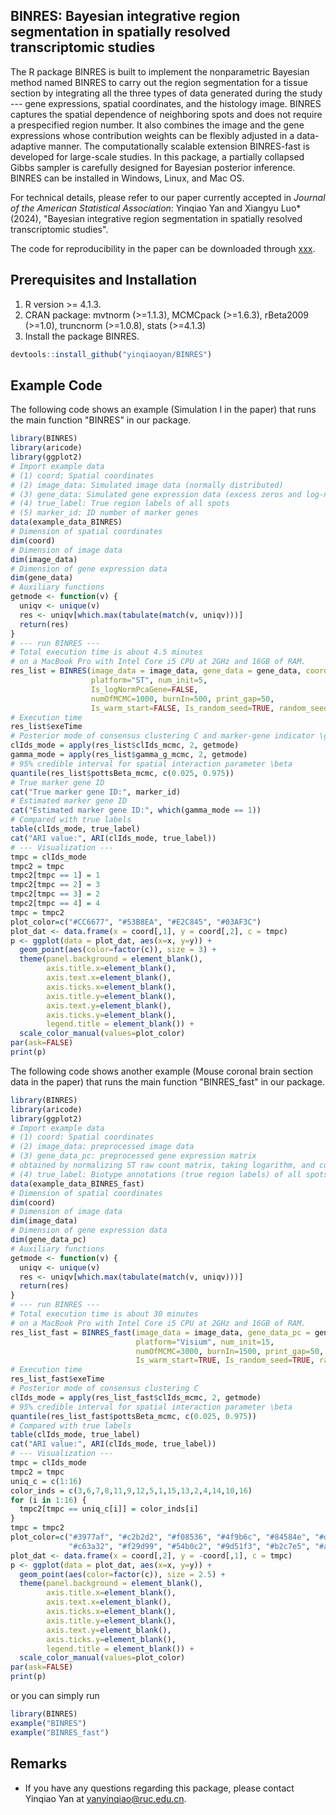 ## BINRES: Bayesian integrative region segmentation in spatially resolved transcriptomic studies

The R package BINRES is built to implement the nonparametric Bayesian method named BINRES to carry out the region segmentation for a tissue section by integrating all the three types of data generated during the study --- gene expressions, spatial coordinates, and the histology image. BINRES captures the spatial dependence of neighboring spots and does not require a prespecified region number. It also combines the image and the gene expressions whose contribution weights can be flexibly adjusted in a data-adaptive manner. The computationally scalable extension BINRES-fast is developed for large-scale studies. In this package, a partially collapsed Gibbs sampler is carefully designed for Bayesian posterior inference. BINRES can be installed in Windows, Linux, and Mac OS.

For technical details, please refer to our paper currently accepted in *Journal of the American Statistical Association*: Yinqiao Yan and Xiangyu Luo* (2024), "Bayesian integrative region segmentation in spatially resolved transcriptomic studies".

The code for reproducibility in the paper can be downloaded through [xxx](xxx).



## Prerequisites and Installation

1. R version >= 4.1.3.
2. CRAN package: mvtnorm (>=1.1.3), MCMCpack (>=1.6.3), rBeta2009 (>=1.0), truncnorm (>=1.0.8), stats (>=4.1.3)
3. Install the package BINRES.

```R
devtools::install_github("yinqiaoyan/BINRES")
```

## Example Code

The following code shows an example (Simulation I in the paper) that runs the main function "BINRES" in our package.

```R
library(BINRES)
library(aricode)
library(ggplot2)
# Import example data
# (1) coord: Spatial coordinates
# (2) image_data: Simulated image data (normally distributed)
# (3) gene_data: Simulated gene expression data (excess zeros and log-normally distributed)
# (4) true_label: True region labels of all spots
# (5) marker_id: ID number of marker genes
data(example_data_BINRES)
# Dimension of spatial coordinates
dim(coord)
# Dimension of image data
dim(image_data)
# Dimension of gene expression data
dim(gene_data)
# Auxiliary functions
getmode <- function(v) {
  uniqv <- unique(v)
  res <- uniqv[which.max(tabulate(match(v, uniqv)))]
  return(res)
}
# --- run BINRES ---
# Total execution time is about 4.5 minutes
# on a MacBook Pro with Intel Core i5 CPU at 2GHz and 16GB of RAM.
res_list = BINRES(image_data = image_data, gene_data = gene_data, coord = coord,
                  platform="ST", num_init=5,
                  Is_logNormPcaGene=FALSE,
                  numOfMCMC=1000, burnIn=500, print_gap=50,
                  Is_warm_start=FALSE, Is_random_seed=TRUE, random_seed=30)
# Execution time
res_list$exeTime
# Posterior mode of consensus clustering C and marker-gene indicator \gamma
clIds_mode = apply(res_list$clIds_mcmc, 2, getmode)
gamma_mode = apply(res_list$gamma_g_mcmc, 2, getmode)
# 95% credible interval for spatial interaction parameter \beta
quantile(res_list$pottsBeta_mcmc, c(0.025, 0.975))
# True marker gene ID
cat("True marker gene ID:", marker_id)
# Estimated marker gene ID
cat("Estimated marker gene ID:", which(gamma_mode == 1))
# Compared with true labels
table(clIds_mode, true_label)
cat("ARI value:", ARI(clIds_mode, true_label))
# --- Visualization ---
tmpc = clIds_mode
tmpc2 = tmpc
tmpc2[tmpc == 1] = 1
tmpc2[tmpc == 2] = 3
tmpc2[tmpc == 3] = 2
tmpc2[tmpc == 4] = 4
tmpc = tmpc2
plot_color=c("#CC6677", "#53B8EA", "#E2C845", "#03AF3C")
plot_dat <- data.frame(x = coord[,1], y = coord[,2], c = tmpc)
p <- ggplot(data = plot_dat, aes(x=x, y=y)) +
  geom_point(aes(color=factor(c)), size = 3) +
  theme(panel.background = element_blank(),
        axis.title.x=element_blank(),
        axis.text.x=element_blank(),
        axis.ticks.x=element_blank(),
        axis.title.y=element_blank(),
        axis.text.y=element_blank(),
        axis.ticks.y=element_blank(),
        legend.title = element_blank()) +
  scale_color_manual(values=plot_color)
par(ask=FALSE)
print(p)
```

The following code shows another example (Mouse coronal brain section data in the paper) that runs the main function "BINRES_fast" in our package.

```R
library(BINRES)
library(aricode)
library(ggplot2)
# Import example data
# (1) coord: Spatial coordinates
# (2) image_data: preprocessed image data
# (3) gene_data_pc: preprocessed gene expression matrix
# obtained by normalizing ST raw count matrix, taking logarithm, and conducting PCA
# (4) true_label: Biotype annotations (true region labels) of all spots
data(example_data_BINRES_fast)
# Dimension of spatial coordinates
dim(coord)
# Dimension of image data
dim(image_data)
# Dimension of gene expression data
dim(gene_data_pc)
# Auxiliary functions
getmode <- function(v) {
  uniqv <- unique(v)
  res <- uniqv[which.max(tabulate(match(v, uniqv)))]
  return(res)
}
# --- run BINRES ---
# Total execution time is about 30 minutes
# on a MacBook Pro with Intel Core i5 CPU at 2GHz and 16GB of RAM.
res_list_fast = BINRES_fast(image_data = image_data, gene_data_pc = gene_data_pc, coord = coord,
                            platform="Visium", num_init=15,
                            numOfMCMC=3000, burnIn=1500, print_gap=50,
                            Is_warm_start=TRUE, Is_random_seed=TRUE, random_seed=78)
# Execution time
res_list_fast$exeTime
# Posterior mode of consensus clustering C
clIds_mode = apply(res_list_fast$clIds_mcmc, 2, getmode)
# 95% credible interval for spatial interaction parameter \beta
quantile(res_list_fast$pottsBeta_mcmc, c(0.025, 0.975))
# Compared with true labels
table(clIds_mode, true_label)
cat("ARI value:", ARI(clIds_mode, true_label))
# --- Visualization ---
tmpc = clIds_mode
tmpc2 = tmpc
uniq_c = c(1:16)
color_inds = c(3,6,7,8,11,9,12,5,1,15,13,2,4,14,10,16)
for (i in 1:16) {
  tmpc2[tmpc == uniq_c[i]] = color_inds[i]
}
tmpc = tmpc2
plot_color=c("#3977af", "#c2b2d2", "#f08536", "#4f9b6c", "#84584e", "#d57fbe", "#b6bc6d", "#be9e96",
             "#c63a32", "#f29d99", "#54b0c2", "#9d51f3", "#b2c7e5", "#a8dc93", "#f6bd82", "#A3A500")
plot_dat <- data.frame(x = coord[,2], y = -coord[,1], c = tmpc)
p <- ggplot(data = plot_dat, aes(x=x, y=y)) +
  geom_point(aes(color=factor(c)), size = 2.5) +
  theme(panel.background = element_blank(),
        axis.title.x=element_blank(),
        axis.text.x=element_blank(),
        axis.ticks.x=element_blank(),
        axis.title.y=element_blank(),
        axis.text.y=element_blank(),
        axis.ticks.y=element_blank(),
        legend.title = element_blank()) +
  scale_color_manual(values=plot_color)
par(ask=FALSE)
print(p)
```

or you can simply run

```R
library(BINRES)
example("BINRES")
example("BINRES_fast")
```

## Remarks

- If you have any questions regarding this package, please contact Yinqiao Yan at [yanyinqiao@ruc.edu.cn](mailto:yanyinqiao@ruc.edu.cn).